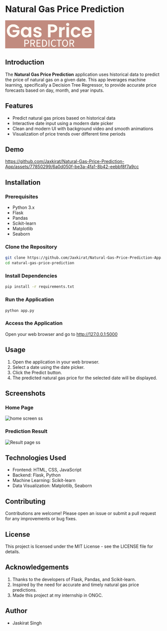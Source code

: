# Natural Gas Price Prediction

![Natural Gas Logo](static/gas-logo.png)

## Introduction

The **Natural Gas Price Prediction** application uses historical data to predict the price of natural gas on a given date. This app leverages machine learning, specifically a Decision Tree Regressor, to provide accurate price forecasts based on day, month, and year inputs.

## Features

- Predict natural gas prices based on historical data
- Interactive date input using a modern date picker
- Clean and modern UI with background video and smooth animations
- Visualization of price trends over different time periods

## Demo

https://github.com/Jaxkirat/Natural-Gas-Price-Prediction-App/assets/77850299/6a0d050f-be3a-4fa1-8b42-eebbf8f7a9cc

## Installation

### Prerequisites

- Python 3.x
- Flask
- Pandas
- Scikit-learn
- Matplotlib
- Seaborn


### Clone the Repository

```bash
git clone https://github.com/Jaxkirat/Natural-Gas-Price-Prediction-App.git
cd natural-gas-price-prediction
```

### Install Dependencies
```bash
pip install -r requirements.txt
```
### Run the Application 
```bash
python app.py
```
### Access the Application
Open your web browser and go to http://127.0.0.1:5000

## Usage
1. Open the application in your web browser.
2. Select a date using the date picker.
3. Click the Predict button.
4. The predicted natural gas price for the selected date will be displayed.

## Screenshots
### Home Page

![home screen ss](https://github.com/Jaxkirat/Natural-Gas-Price-Prediction-App/assets/77850299/277e75b7-ef28-4a48-af5d-9935e1a77c62)

### Prediction Result

![Result page ss](https://github.com/Jaxkirat/Natural-Gas-Price-Prediction-App/assets/77850299/e734bc1c-f6f1-40ab-8cac-1dff8d7de5b6)

## Technologies Used
- Frontend: HTML, CSS, JavaScript
- Backend: Flask, Python
- Machine Learning: Scikit-learn
- Data Visualization: Matplotlib, Seaborn

## Contributing
Contributions are welcome! Please open an issue or submit a pull request for any improvements or bug fixes.

## License
This project is licensed under the MIT License - see the LICENSE file for details.

## Acknowledgements
1. Thanks to the developers of Flask, Pandas, and Scikit-learn.
2. Inspired by the need for accurate and timely natural gas price predictions.
3. Made this project at my internship in ONGC.

## Author 
- Jaskirat Singh


